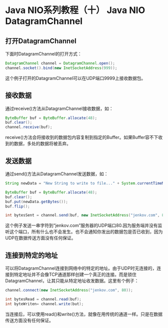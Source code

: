 # Java NIO系列教程（十） Java NIO DatagramChannel

## 打开DatagramChannel

下面时DatagramChannel的打开方式：

```java {.line-numbers}
DatagramChannel channel = DatagramChannel.open();
channel.socket().bind(new InetSocketAddress(999));
```

这个例子打开的DatagramChannel可以在UDP端口9999上接收数据包。

## 接收数据

通过receive()方法从DatagramChannel接收数据，如：

```java {.line-numbers}
ByteBuffer buf = ByteBuffer.allocate(48);
buf.clear();
channel.receive(buf);
```

receive()方法会将接收到的数据包内容复制到指定的Buffer。如果Buffer容不下收到的数据，多处的数据将被丢弃。

## 发送数据

通过send()方法从DatagramChannel发送数据，如：

```java {.line-numbers}
String newData = "New String to write to file..." + System.currentTimeMillis();

ByteBuffer buf = ByteBuffer.allocate(48);
buf.clear();
buf.put(newData.getBytes());
buf.flip();

int bytesSent = channel.send(buf, new InetSocketAddress("jenkov.com", 80));
```

这个例子发送一串字符到“jenkov.com”服务器的UDP端口80.因为服务端并没有监听这个端口，所有什么也不会发生。也不会通知你发出的数据包是否已收到，因为UDP在数据传送方面没有任何保证。

## 连接到特定的地址

可以将DatagramChannel连接到网络中的特定的地址。由于UDP时无连接的，连接到特定地址并不会像TCP通道那样创建一个真正的连接。而是锁住DatagramChannel，让其只能从特定地址收发数据。这里有个例子：

```java {.line-numbers}
channel.connect(new InetSocketAddress("jenkov.com", 80));

int bytesRead = channel.read(buf);
int byteWriten= channel.write(but);
```

当连接后，可以使用read()和write()方法，就像在用传统的通道一样。只是在数据传送方面没有任何保证。